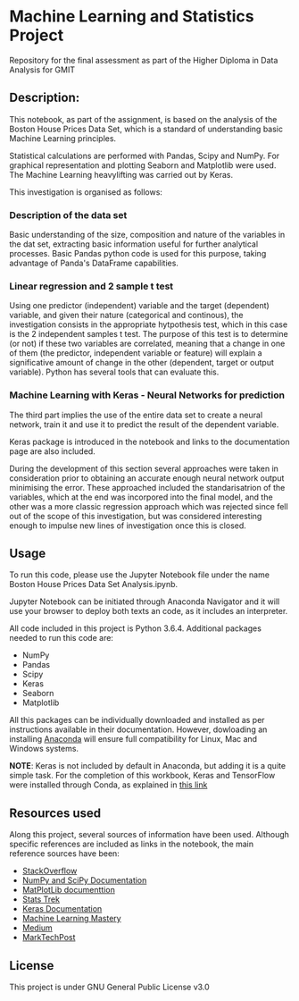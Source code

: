 # Machine Learning and Statistics Project
Repository for the final assessment as part of the Higher Diploma in Data Analysis for GMIT

## Description:
This notebook, as part of the assignment, is based on the analysis of the Boston House Prices Data Set, which is a standard of understanding basic Machine Learning principles.

Statistical calculations are performed with Pandas, Scipy and NumPy.
For graphical representation and plotting Seaborn and Matplotlib were used.
The Machine Learning heavylifting was carried out by Keras.

This investigation is organised as follows:

### Description of the data set
Basic understanding of the size, composition and nature of the variables in the dat set, extracting basic information useful for further analytical processes. Basic Pandas python code is used for this purpose, taking advantage of Panda's DataFrame capabilities. 

### Linear regression and 2 sample t test
Using one predictor (independent) variable and the target (dependent) variable, and given their nature (categorical and continous), the investigation consists in the appropriate hytpothesis test, which in this case is the 2 independent samples t test. The purpose of this test is to determine (or not) if these two variables are correlated, meaning that a change in one of them (the predictor, independent variable or feature) will explain a significative amount of change in the other (dependent, target or output variable). Python has several tools that can evaluate this.

### Machine Learning with Keras - Neural Networks for prediction
The third part implies the use of the entire data set to create a neural network, train it and use it to predict the result of the dependent variable.

Keras package is introduced in the notebook and links to the documentation page are also included.

During the development of this section several approaches were taken in consideration prior to obtaining an accurate enough neural network output minimising the error. These approached included the standarisatrion of the variables, which at the end was incorpored into the final model, and the other was a more classic regression approach which was rejected since fell out of the scope of this investigation, but was considered interesting enough to impulse new lines of investigation once this is closed.

## Usage
To run this code, please use the Jupyter Notebook file under the name Boston House Prices Data Set Analysis.ipynb. 

Jupyter Notebook can be initiated through Anaconda Navigator and it will use your browser to deploy both texts an code, as it includes an interpreter.

All code included in this project is Python 3.6.4. Additional packages needed to run this code are:
- NumPy
- Pandas
- Scipy
- Keras
- Seaborn
- Matplotlib


All this packages can be individually downloaded and installed as per instructions available in their documentation. However, dowloading an installing [Anaconda](https://www.anaconda.com/download/) will ensure full compatibility for Linux, Mac and Windows systems. 

**NOTE**: Keras is not included by default in Anaconda, but adding it is a quite simple task. For the completion of this workbook, Keras and TensorFlow were installed through Conda, as explained in [this link](https://medium.com/@margaretmz/anaconda-jupyter-notebook-tensorflow-and-keras-b91f381405f8)

## Resources used
Along this project, several sources of information have been used. Although specific references are included as links in the notebook, the main reference sources have been:
- [StackOverflow](https://stackoverflow.com/)
- [NumPy and SciPy Documentation](https://docs.scipy.org/doc/)
- [MatPlotLib documenttion](https://matplotlib.org/)
- [Stats Trek](https://www.stattrek.com/)
- [Keras Documentation](https://keras.io/)
- [Machine Learning Mastery](https://machinelearningmastery.com/)
- [Medium](https://medium.com/@thevie/predicting-boston-housing-prices-step-by-step-linear-regression-tutorial-from-scratch-in-python-c50a09b70b22)
- [MarkTechPost](https://www.marktechpost.com/)

## License
This project is under GNU General Public License v3.0
